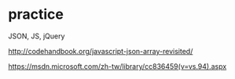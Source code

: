 # practice
JSON, JS, jQuery


http://codehandbook.org/javascript-json-array-revisited/

https://msdn.microsoft.com/zh-tw/library/cc836459(v=vs.94).aspx
